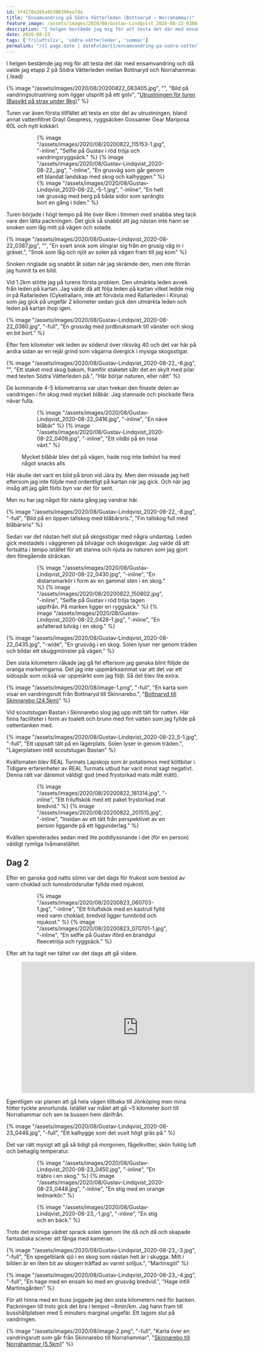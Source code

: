 ```yaml
---
id: 5f4270a265a95300396ea7da
title: "Ensamvandring på Södra Vätterleden (Bottnaryd → Norrahammar)"
feature_image: /assets/images/2020/08/Gustav-Lindqvist_2020-08-22_0380-1.jpg
description: "I helgen bestämde jag mig för att testa det där med ensamvandring och då valde jag etapp 2 på Södra Vätterleden mellan Bottnaryd och Norrahammar."
date: 2020-08-23
tags: ['friluftsliv', 'södra-vätterleden', 'sommar']
permalink: "/{{ page.date | dateFolder}}/ensamvandring-pa-sodra-vatterleden/index.html"  
---
```


I helgen bestämde jag mig för att testa det där med ensamvandring och då valde jag etapp 2 på Södra Vätterleden mellan Bottnaryd och Norrahammar.{.lead}

{% image "/assets/images/2020/08/20200822_083405.jpg", "", "Bild på vandringsutrustning som ligger utspritt på ett golv", "[Utrustningen för turen (Basvikt på strax under 8kg)](https://packstack.io/pack/965/sodra-vatterleden-(bottnaryd-jonkoping))" %}

Turen var även första tillfället att testa en stor del av utrustningen, bland annat vattenfiltret Grayl Geopress, ryggsäcken Gossamer Gear Mariposa 60L och nytt kokkärl.

<figure class="gallery -wide">
    <figure class="gallery-row">
        {% image "/assets/images/2020/08/20200822_115153-1.jpg", "-inline", "Selfie på Gustav i röd tröja och vandringsryggsäck." %}
        {% image "/assets/images/2020/08/Gustav-Lindqvist_2020-08-22_.jpg", "-inline", "En grusväg som går genom ett blandat landskap med skog och kalhyggen." %}
        {% image "/assets/images/2020/08/Gustav-Lindqvist_2020-08-22_-5-1.jpg", "-inline", "En helt rak grusväg med berg på båda sidor som sprängts bort en gång i tiden." %}
    </figure>
</figure>

Turen började i högt tempo på lite över 6km i timmen med snabba steg tack vare den lätta packningen. Det gick så snabbt att jag nästan inte hann se snoken som låg mitt på vägen och solade.

{% image "/assets/images/2020/08/Gustav-Lindqvist_2020-08-22_0387.jpg", "", "En svart snok som slingrar sig från en grusig väg in i gräset.", "Snok som låg och njöt av solen på vägen fram till jag kom" %}

Snoken ringlade sig snabbt åt sidan när jag skrämde den, men inte förrän jag hunnit ta en bild.

Vid 1.2km stötte jag på turens första problem. Den utmärkta leden avvek från leden på kartan. Jag valde då att följa leden på kartan vilket ledde mig in på Rallarleden (Cykelrallarn, inte att förväxla med Rallarleden i Kiruna) som jag gick på ungefär 2 kilometer sedan gick den utmärkta leden och leden på kartan ihop igen.

{% image "/assets/images/2020/08/Gustav-Lindqvist_2020-08-22_0380.jpg", "-full", "En grusväg med jordbruksmark till vänster och skog en bit bort." %}

Efter fem kilometer vek leden av söderut över riksväg 40 och det var här på andra sidan av en rejäl grind som vägarna övergick i mysiga skogsstigar.

{% image "/assets/images/2020/08/Gustav-Lindqvist_2020-08-22_-6.jpg", "", "Ett staket med skog bakom, framför staketet såtr det en skylt med pilar med texten Södra Vätterleden på.", "Här börjar naturen, eller nått" %}

De kommande 4-5 kilometrarna var utan tvekan den finaste delen av vandringen i fin skog med mycket blåbär. Jag stannade och plockade flera nävar fulla.

<figure class="gallery">
    <figure class="gallery-row">
        {% image "/assets/images/2020/08/Gustav-Lindqvist_2020-08-22_0416.jpg", "-inline", "En näve blåbär" %}
        {% image "/assets/images/2020/08/Gustav-Lindqvist_2020-08-22_0409.jpg", "-inline", "Ett vildbi på en rosa växt." %}
    </figure>
    <figcaption><p>Mycket blåbär blev det på vägen, hade nog inte behövt ha med något snacks alls</p></figcaption>
</figure>

Här skulle det varit en bild på bron vid Jära by. Men den missade jag helt eftersom jag inte följde med ordentligt på kartan när jag gick. Och när jag insåg att jag gått förbi byn var det för sent.

Men nu har jag något för nästa gång jag vandrar här.

{% image "/assets/images/2020/08/Gustav-Lindqvist_2020-08-22_-8.jpg", "-full", "Bild på en öppen tallskog med blåbärsris.", "Fin tallskog full med blåbärsris" %}

Sedan var det nästan helt slut på skogsstigar med några undantag. Leden gick mestadels i väggrenen på bilvägar och skogsvägar. Jag valde då att fortsätta i tempo istället för att stanna och njuta av naturen som jag gjort den föregående sträckan.

<figure class="gallery">
	<figure class="gallery-row">
		{% image "/assets/images/2020/08/Gustav-Lindqvist_2020-08-22_0430.jpg", "-inline", "En distansmarkör i form av en gammal sten i en skog." %}
		{% image "/assets/images/2020/08/20200822_150802.jpg", "-inline", "Selfie på Gustav i röd tröja tagen uppifrån. På marken ligger en ryggsäck." %}
		{% image "/assets/images/2020/08/Gustav-Lindqvist_2020-08-22_0428-1.jpg", "-inline", "En asfalterad bilväg i en skog." %}
	</figure>
</figure>

{% image "/assets/images/2020/08/Gustav-Lindqvist_2020-08-22_0435.jpg", "-wide", "En grusväg i en skog. Solen lyser ner genom träden och bildar ett skuggmönster på vägen." %}

Den sista kilometern råkade jag gå fel eftersom jag ganska blint följde de oranga markeringarna. Det jag inte uppmärksammat var att det var ett sidospår som också var uppmärkt som jag följt. Så det blev lite extra.

{% image "/assets/images/2020/08/image-1.png", "-full", "En karta som visar en vandringsrutt från Bottnaryd till Skinnarebo.", "[Bottnaryd till Skinnarebo (24.5km)](https://www.strava.com/activities/3950140453)" %}

Vid scoutstugan Bastan i Skinnarebo slog jag upp mitt tält för natten. Här finns faciliteter i form av toalett och brunn med fint vatten som jag fyllde på vattentanken med.

{% image "/assets/images/2020/08/Gustav-Lindqvist_2020-08-22_5-1.jpg", "-full", "Ett uppsatt tält på en lägerplats. Solen lyser in genom träden.", "Lägerplatsen intill scoutstugan Bastan" %}

Kvällsmaten blev REAL Turmats Lapskojs som är potatismos med köttbitar i. Tidigare erfarenheter av REAL Turmats utbud har varit minst sagt negativt. Denna rätt var däremot väldigt god (med frystorkad mats mått mätt).

<figure class="gallery">
	<figure class="gallery-row">
		{% image "/assets/images/2020/08/20200822_181314.jpg", "-inline", "Ett friluftskök med ett paket frystorkad mat bredvid." %}
		{% image "/assets/images/2020/08/20200822_201515.jpg", "-inline", "Insidan av ett tält från perspektivet av en person liggande på ett liggunderlag." %}
	</figure>
</figure>

Kvällen spenderades sedan med lite poddlyssnande i det (för en person) väldigt rymliga tvåmanstältet.

## Dag 2

Efter en ganska god natts sömn var det dags för frukost som bestod av varm choklad och tunnsbrödsrullar fyllda med mjukost.

<figure class="gallery ">
	<figure class="gallery-row">
		{% image "/assets/images/2020/08/20200823_060703-1.jpg", "-inline", "Ett friluftskök med en kastrull fylld med varm choklad, bredvid ligger tunnbröd och mjukost." %}
		{% image "/assets/images/2020/08/20200823_070701-1.jpg", "-inline", "En selfie på Gustav iförd en brandgul fleecetröja och ryggsäck." %}
	</figure>
</figure>

Efter att ha tagit ner tältet var det dags att gå vidare.

<figure class="embed"><iframe width="612" height="344" src="https://www.youtube.com/embed/8vJyrO9MvhM?feature=oembed&rel=0" frameborder="0" allow="accelerometer; autoplay; encrypted-media; gyroscope; picture-in-picture" allowfullscreen></iframe></figure>

Egentligen var planen att gå hela vägen tillbaka till Jönköping men mina fötter tyckte annorlunda. Istället var målet att gå ~5 kilometer bort till Norrahammar och sen ta bussen hem därifrån.

{% image "/assets/images/2020/08/Gustav-Lindqvist_2020-08-23_0446.jpg", "-full", "Ett kalhygge som det vuxit högt gräs på." %}

Det var rätt mysigt att gå så tidigt på morgonen, fågelkvitter, skön fuktig luft och behaglig temperatur.

<figure class="gallery -wide">
	<figure class="gallery-row">
		{% image "/assets/images/2020/08/Gustav-Lindqvist_2020-08-23_0450.jpg", "-inline", "En träbro i en skog." %}
		{% image "/assets/images/2020/08/Gustav-Lindqvist_2020-08-23_0448.jpg", "-inline", "En stig med en orange ledmarkör." %}
	</figure>
	<figure class="gallery-row">
		{% image "/assets/images/2020/08/Gustav-Lindqvist_2020-08-23_-1.jpg", "-inline", "En stig och en bäck." %}
	</figure>
</figure>

Trots det molniga vädret sprack solen igenom lite då och då och skapade fantastiska scener att fånga med kameran.

{% image "/assets/images/2020/08/Gustav-Lindqvist_2020-08-23_-3.jpg", "-full", "En spegelblank sjö i en skog som nästan helt är i skugga. Mitt i bilden är en liten bit av skogen träffad av varmt solljus.", "Martinsgöl" %}

{% image "/assets/images/2020/08/Gustav-Lindqvist_2020-08-23_-4.jpg", "-full", "En hage med en ensam ko med en grusväg bredvid.", "Hage intill Martinsgården" %}

För att hinna med en buss joggade jag den sista kilometern ned för backen. Packningen till trots gick det bra i tempot ~8min/km. Jag hann fram till busshållplatsen med 5 minuters marginal ungefär. Ett lagom slut på vandringen.

{% image "/assets/images/2020/08/image-2.png", "-full", "Karta över en vandringsrutt som går från Skinnarebo till Norrahammar", "[Skinnarebo till Norrahammar (5.5km)](https://www.strava.com/activities/3952486509)" %}

